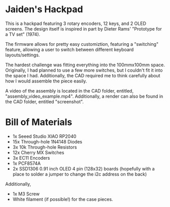 # Jaiden's Hackpad

This is a hackpad featuring 3 rotary encoders, 12 keys, and 2 OLED screens. The design itself is inspired in part by Dieter Rams' "Prototype for a TV set" (1974).

The firmware allows for pretty easy customiztion, featuring a "switching" feature, allowing a user to switch between different keyboard layouts/settings.

The hardest challenge was fitting everything into the 100mmx100mm space. Originally, I had planned to use a few more switches, but I couldn't fit it into the space I had. Additionally, the CAD required me to think carefully about how I would assemble the piece easily.


A video of the assembly is located in the CAD folder, entitled, "assembly_video_example.mp4". Additionally, a render can also be found in the CAD folder, entitled "screenshot".


# Bill of Materials

- 1x Seeed Studio XIAO RP2040
- 15x Through-hole 1N4148 Diodes
- 3x 10k Through-hole Resistors
- 12x Cherry MX Switches
- 3x EC11 Encoders
- 1x PCF8574A
- 2x SSD1306 0.91 inch OLED 4 pin (128x32) boards (hopefully with a place to solder a jumper to change the i2c address on the back)

Additionally,

- 1x M3 Screw
- White filament (if possible!) for the case pieces.
